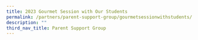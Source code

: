 ```yaml
---
title: 2023 Gourmet Session with Our Students
permalink: /partners/parent-support-group/gourmetsessionwithstudents/
description: ""
third_nav_title: Parent Support Group
---
```

